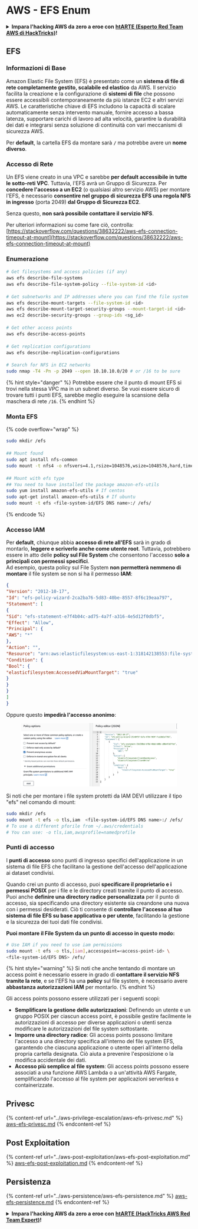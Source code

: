 # AWS - EFS Enum

<details>

<summary><strong>Impara l'hacking AWS da zero a eroe con</strong> <a href="https://training.hacktricks.xyz/courses/arte"><strong>htARTE (Esperto Red Team AWS di HackTricks)</strong></a><strong>!</strong></summary>

Altri modi per supportare HackTricks:

* Se desideri vedere la tua **azienda pubblicizzata su HackTricks** o **scaricare HackTricks in PDF** Controlla i [**PIANI DI ABBONAMENTO**](https://github.com/sponsors/carlospolop)!
* Ottieni il [**merchandising ufficiale PEASS & HackTricks**](https://peass.creator-spring.com)
* Scopri [**La Famiglia PEASS**](https://opensea.io/collection/the-peass-family), la nostra collezione di [**NFT esclusivi**](https://opensea.io/collection/the-peass-family)
* **Unisciti al** 💬 [**gruppo Discord**](https://discord.gg/hRep4RUj7f) o al [**gruppo telegram**](https://t.me/peass) o **seguici** su **Twitter** 🐦 [**@hacktricks\_live**](https://twitter.com/hacktricks\_live)**.**
* **Condividi i tuoi trucchi di hacking inviando PR a** [**HackTricks**](https://github.com/carlospolop/hacktricks) e [**HackTricks Cloud**](https://github.com/carlospolop/hacktricks-cloud) github repos.

</details>

## EFS

### Informazioni di Base

Amazon Elastic File System (EFS) è presentato come un **sistema di file di rete completamente gestito, scalabile ed elastico** da AWS. Il servizio facilita la creazione e la configurazione di **sistemi di file** che possono essere accessibili contemporaneamente da più istanze EC2 e altri servizi AWS. Le caratteristiche chiave di EFS includono la capacità di scalare automaticamente senza intervento manuale, fornire accesso a bassa latenza, supportare carichi di lavoro ad alta velocità, garantire la durabilità dei dati e integrarsi senza soluzione di continuità con vari meccanismi di sicurezza AWS.

Per **default**, la cartella EFS da montare sarà **`/`** ma potrebbe avere un **nome diverso**.

### Accesso di Rete

Un EFS viene creato in una VPC e sarebbe **per default accessibile in tutte le sotto-reti VPC**. Tuttavia, l'EFS avrà un Gruppo di Sicurezza. Per **concedere l'accesso a un EC2** (o qualsiasi altro servizio AWS) per montare l'EFS, è necessario **consentire nel gruppo di sicurezza EFS una regola NFS in ingresso** (porta 2049) **dal Gruppo di Sicurezza EC2**.

Senza questo, **non sarà possibile contattare il servizio NFS**.

Per ulteriori informazioni su come fare ciò, controlla: [https://stackoverflow.com/questions/38632222/aws-efs-connection-timeout-at-mount](https://stackoverflow.com/questions/38632222/aws-efs-connection-timeout-at-mount)

### Enumerazione
```bash
# Get filesystems and access policies (if any)
aws efs describe-file-systems
aws efs describe-file-system-policy --file-system-id <id>

# Get subnetworks and IP addresses where you can find the file system
aws efs describe-mount-targets --file-system-id <id>
aws efs describe-mount-target-security-groups --mount-target-id <id>
aws ec2 describe-security-groups --group-ids <sg_id>

# Get other access points
aws efs describe-access-points

# Get replication configurations
aws efs describe-replication-configurations

# Search for NFS in EC2 networks
sudo nmap -T4 -Pn -p 2049 --open 10.10.10.0/20 # or /16 to be sure
```
{% hint style="danger" %}
Potrebbe essere che il punto di mount EFS si trovi nella stessa VPC ma in un subnet diverso. Se vuoi essere sicuro di trovare tutti i punti EFS, sarebbe meglio eseguire la scansione della maschera di rete `/16`.
{% endhint %}

### Monta EFS

{% code overflow="wrap" %}
```bash
sudo mkdir /efs

## Mount found
sudo apt install nfs-common
sudo mount -t nfs4 -o nfsvers=4.1,rsize=1048576,wsize=1048576,hard,timeo=600,retrans=2,noresvport <IP>:/ /efs

## Mount with efs type
## You need to have installed the package amazon-efs-utils
sudo yum install amazon-efs-utils # If centos
sudo apt-get install amazon-efs-utils # If ubuntu
sudo mount -t efs <file-system-id/EFS DNS name>:/ /efs/
```
{% endcode %}

### Accesso IAM

Per **default**, chiunque abbia **accesso di rete all'EFS** sarà in grado di montarlo, **leggere e scriverlo anche come utente root**. Tuttavia, potrebbero essere in atto delle **policy sul File System** che consentono l'accesso **solo a principali con permessi specifici**.\
Ad esempio, questa policy sul File System **non permetterà nemmeno di montare** il file system se non si ha il permesso **IAM**:
```json
{
"Version": "2012-10-17",
"Id": "efs-policy-wizard-2ca2ba76-5d83-40be-8557-8f6c19eaa797",
"Statement": [
{
"Sid": "efs-statement-e7f4b04c-ad75-4a7f-a316-4e5d12f0dbf5",
"Effect": "Allow",
"Principal": {
"AWS": "*"
},
"Action": "",
"Resource": "arn:aws:elasticfilesystem:us-east-1:318142138553:file-system/fs-0ab66ad201b58a018",
"Condition": {
"Bool": {
"elasticfilesystem:AccessedViaMountTarget": "true"
}
}
}
]
}
```
Oppure questo **impedirà l'accesso anonimo**:

<figure><img src="../../../.gitbook/assets/image (278).png" alt=""><figcaption></figcaption></figure>

Si noti che per montare i file system protetti da IAM DEVI utilizzare il tipo "efs" nel comando di mount:
```bash
sudo mkdir /efs
sudo mount -t efs -o tls,iam  <file-system-id/EFS DNS name>:/ /efs/
# To use a different pforile from ~/.aws/credentials
# You can use: -o tls,iam,awsprofile=namedprofile
```
### Punti di accesso

I **punti di accesso** sono punti di ingresso specifici dell'applicazione in un sistema di file EFS che facilitano la gestione dell'accesso dell'applicazione ai dataset condivisi.

Quando crei un punto di accesso, puoi **specificare il proprietario e i permessi POSIX** per i file e le directory creati tramite il punto di accesso. Puoi anche **definire una directory radice personalizzata** per il punto di accesso, sia specificando una directory esistente sia creandone una nuova con i permessi desiderati. Ciò ti consente di **controllare l'accesso al tuo sistema di file EFS su base applicativa o per utente**, facilitando la gestione e la sicurezza dei tuoi dati file condivisi.

**Puoi montare il File System da un punto di accesso in questo modo:**
```bash
# Use IAM if you need to use iam permissions
sudo mount -t efs -o tls,[iam],accesspoint=<access-point-id> \
<file-system-id/EFS DNS> /efs/
```
{% hint style="warning" %}
Si noti che anche tentando di montare un access point è necessario essere in grado di **contattare il servizio NFS tramite la rete**, e se l'EFS ha una **policy** sul file system, è necessario avere **abbastanza autorizzazioni IAM** per montarlo.
{% endhint %}

Gli access points possono essere utilizzati per i seguenti scopi:

* **Semplificare la gestione delle autorizzazioni**: Definendo un utente e un gruppo POSIX per ciascun access point, è possibile gestire facilmente le autorizzazioni di accesso per diverse applicazioni o utenti senza modificare le autorizzazioni del file system sottostante.
* **Imporre una directory radice**: Gli access points possono limitare l'accesso a una directory specifica all'interno del file system EFS, garantendo che ciascuna applicazione o utente operi all'interno della propria cartella designata. Ciò aiuta a prevenire l'esposizione o la modifica accidentale dei dati.
* **Accesso più semplice al file system**: Gli access points possono essere associati a una funzione AWS Lambda o a un'attività AWS Fargate, semplificando l'accesso al file system per applicazioni serverless e containerizzate.

## Privesc

{% content-ref url="../aws-privilege-escalation/aws-efs-privesc.md" %}
[aws-efs-privesc.md](../aws-privilege-escalation/aws-efs-privesc.md)
{% endcontent-ref %}

## Post Exploitation

{% content-ref url="../aws-post-exploitation/aws-efs-post-exploitation.md" %}
[aws-efs-post-exploitation.md](../aws-post-exploitation/aws-efs-post-exploitation.md)
{% endcontent-ref %}

## Persistenza

{% content-ref url="../aws-persistence/aws-efs-persistence.md" %}
[aws-efs-persistence.md](../aws-persistence/aws-efs-persistence.md)
{% endcontent-ref %}

<details>

<summary><strong>Impara l'hacking AWS da zero a eroe con</strong> <a href="https://training.hacktricks.xyz/courses/arte"><strong>htARTE (HackTricks AWS Red Team Expert)</strong></a><strong>!</strong></summary>

Altri modi per supportare HackTricks:

* Se vuoi vedere la tua **azienda pubblicizzata in HackTricks** o **scaricare HackTricks in PDF** Controlla i [**PIANI DI ABBONAMENTO**](https://github.com/sponsors/carlospolop)!
* Ottieni il [**merchandising ufficiale PEASS & HackTricks**](https://peass.creator-spring.com)
* Scopri [**The PEASS Family**](https://opensea.io/collection/the-peass-family), la nostra collezione di [**NFT esclusivi**](https://opensea.io/collection/the-peass-family)
* **Unisciti al** 💬 [**gruppo Discord**](https://discord.gg/hRep4RUj7f) o al [**gruppo telegram**](https://t.me/peass) o **seguici** su **Twitter** 🐦 [**@hacktricks\_live**](https://twitter.com/hacktricks\_live)**.**
* **Condividi i tuoi trucchi di hacking inviando PR ai** [**HackTricks**](https://github.com/carlospolop/hacktricks) e [**HackTricks Cloud**](https://github.com/carlospolop/hacktricks-cloud) github repos.

</details>
